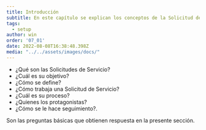 ```yaml
---
title: Introducción
subtitle: En este capítulo se explican los conceptos de la Solicitud de Servicio y su gestión en AM.
tags:
  - setup
author: win
order: '07_01'
date: 2022-08-08T16:38:48.398Z
media: "../../assets/images/docs/"
---
```


- ¿Qué son las Solicitudes de Servicio?
- ¿Cuál es su objetivo?
- ¿Cómo se define?
- ¿Cómo trabaja una Solicitud de Servicio?
- ¿Cuál es su proceso?
- ¿Quienes los protagonistas?
- ¿Cómo se le hace seguimiento?.

Son las preguntas básicas que obtienen respuesta en la presente sección.

